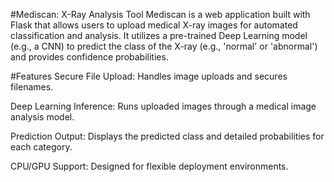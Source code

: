 #Mediscan: X-Ray Analysis Tool
Mediscan is a web application built with Flask that allows users to upload medical X-ray images for automated classification and analysis. It utilizes a pre-trained Deep Learning model (e.g., a CNN) to predict the class of the X-ray (e.g., 'normal' or 'abnormal') and provides confidence probabilities.

#Features
Secure File Upload: Handles image uploads and secures filenames.

Deep Learning Inference: Runs uploaded images through a medical image analysis model.

Prediction Output: Displays the predicted class and detailed probabilities for each category.

CPU/GPU Support: Designed for flexible deployment environments.
